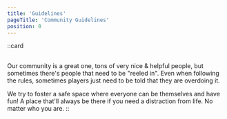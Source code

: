 ```yaml
---
title: 'Guidelines'
pageTitle: 'Community Guidelines'
position: 0
---
```


::card
## 
Our community is a great one, tons of very nice & helpful people, but sometimes there's people that need to be "reeled in". Even when following the rules, sometimes players just need to be told that they are overdoing it.  

We try to foster a safe space where everyone can be themselves and have fun! A place that'll always be there if you need a distraction from life. No matter who you are.
::